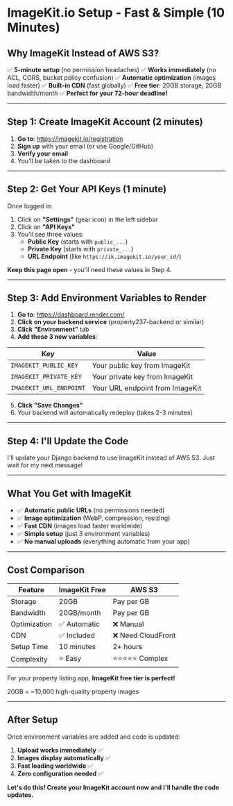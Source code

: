 # ImageKit.io Setup - Fast & Simple (10 Minutes)

## Why ImageKit Instead of AWS S3?

✅ **5-minute setup** (no permission headaches)
✅ **Works immediately** (no ACL, CORS, bucket policy confusion)
✅ **Automatic optimization** (images load faster)
✅ **Built-in CDN** (fast globally)
✅ **Free tier**: 20GB storage, 20GB bandwidth/month
✅ **Perfect for your 72-hour deadline!**

---

## Step 1: Create ImageKit Account (2 minutes)

1. **Go to**: https://imagekit.io/registration
2. **Sign up** with your email (or use Google/GitHub)
3. **Verify your email**
4. You'll be taken to the dashboard

---

## Step 2: Get Your API Keys (1 minute)

Once logged in:

1. Click on **"Settings"** (gear icon) in the left sidebar
2. Click on **"API Keys"**
3. You'll see three values:
   - **Public Key** (starts with `public_...`)
   - **Private Key** (starts with `private_...`)
   - **URL Endpoint** (like `https://ik.imagekit.io/your_id/`)

**Keep this page open** - you'll need these values in Step 4.

---

## Step 3: Add Environment Variables to Render

1. **Go to**: https://dashboard.render.com/
2. **Click on your backend service** (property237-backend or similar)
3. **Click "Environment"** tab
4. **Add these 3 new variables**:

| Key | Value |
|-----|-------|
| `IMAGEKIT_PUBLIC_KEY` | Your public key from ImageKit |
| `IMAGEKIT_PRIVATE_KEY` | Your private key from ImageKit |
| `IMAGEKIT_URL_ENDPOINT` | Your URL endpoint from ImageKit |

5. **Click "Save Changes"**
6. Your backend will automatically redeploy (takes 2-3 minutes)

---

## Step 4: I'll Update the Code

I'll update your Django backend to use ImageKit instead of AWS S3. Just wait for my next message!

---

## What You Get with ImageKit

- ✅ **Automatic public URLs** (no permissions needed)
- ✅ **Image optimization** (WebP, compression, resizing)
- ✅ **Fast CDN** (images load faster worldwide)
- ✅ **Simple setup** (just 3 environment variables)
- ✅ **No manual uploads** (everything automatic from your app)

---

## Cost Comparison

| Feature | ImageKit Free | AWS S3 |
|---------|---------------|--------|
| Storage | 20GB | Pay per GB |
| Bandwidth | 20GB/month | Pay per GB |
| Optimization | ✅ Automatic | ❌ Manual |
| CDN | ✅ Included | ❌ Need CloudFront |
| Setup Time | 10 minutes | 2+ hours |
| Complexity | ⭐ Easy | ⭐⭐⭐⭐⭐ Complex |

For your property listing app, **ImageKit free tier is perfect!**

20GB = ~10,000 high-quality property images

---

## After Setup

Once environment variables are added and code is updated:

1. **Upload works immediately** ✅
2. **Images display automatically** ✅
3. **Fast loading worldwide** ✅
4. **Zero configuration needed** ✅

**Let's do this! Create your ImageKit account now and I'll handle the code updates.**
